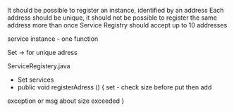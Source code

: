 It should be possible to register an instance, identified by an address
Each address should be unique, it should not be possible to register the same address more than once
Service Registry should accept up to 10 addresses

service instance - one function

Set -> for unique adress

ServiceRegistery.java 

- Set services
- public void registerAdress () {
set - check size before put
then add


exception or msg about size exceeded
}